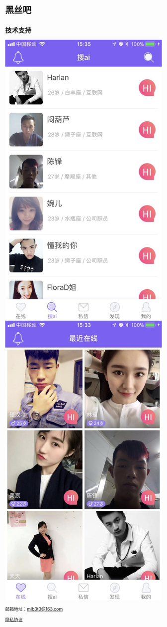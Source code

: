 # 黑丝吧

## 技术支持

 ![image](1.jpg)
  ![image](2.jpg)



邮箱地址：mlb3t3@163.com

[隐私协议](https://raw.githubusercontent.com/ggx172/heisiyue/master/privacy.cmd)
